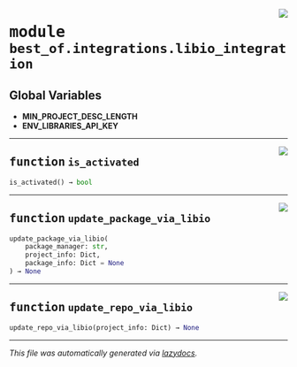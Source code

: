<!-- markdownlint-disable -->

<a href="https://github.com/ml-tooling/best-of-generator/blob/main/src/best_of/integrations/libio_integration.py#L0"><img align="right" style="float:right;" src="https://img.shields.io/badge/-source-cccccc?style=flat-square"></a>

# <kbd>module</kbd> `best_of.integrations.libio_integration`




**Global Variables**
---------------
- **MIN_PROJECT_DESC_LENGTH**
- **ENV_LIBRARIES_API_KEY**

---

<a href="https://github.com/ml-tooling/best-of-generator/blob/main/src/best_of/integrations/libio_integration.py#L15"><img align="right" style="float:right;" src="https://img.shields.io/badge/-source-cccccc?style=flat-square"></a>

## <kbd>function</kbd> `is_activated`

```python
is_activated() → bool
```






---

<a href="https://github.com/ml-tooling/best-of-generator/blob/main/src/best_of/integrations/libio_integration.py#L19"><img align="right" style="float:right;" src="https://img.shields.io/badge/-source-cccccc?style=flat-square"></a>

## <kbd>function</kbd> `update_package_via_libio`

```python
update_package_via_libio(
    package_manager: str,
    project_info: Dict,
    package_info: Dict = None
) → None
```






---

<a href="https://github.com/ml-tooling/best-of-generator/blob/main/src/best_of/integrations/libio_integration.py#L212"><img align="right" style="float:right;" src="https://img.shields.io/badge/-source-cccccc?style=flat-square"></a>

## <kbd>function</kbd> `update_repo_via_libio`

```python
update_repo_via_libio(project_info: Dict) → None
```








---

_This file was automatically generated via [lazydocs](https://github.com/ml-tooling/lazydocs)._
